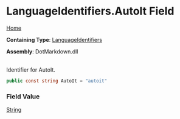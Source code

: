 # LanguageIdentifiers\.AutoIt Field

[Home](../../../README.md)

**Containing Type**: [LanguageIdentifiers](../README.md)

**Assembly**: DotMarkdown\.dll

\
Identifier for AutoIt\.

```csharp
public const string AutoIt = "autoit"
```

### Field Value

[String](https://docs.microsoft.com/en-us/dotnet/api/system.string)

